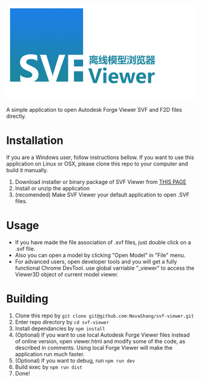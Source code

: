 ![SVF Viewer](https://raw.githubusercontent.com/NovaShang/svf-viewer/master/assets/title.png)

A simple application to open Autodesk Forge Viewer SVF and F2D files directly.

# Installation

If you are a Windows user, follow instructions bellow. If you want to use this application on Linux or OSX, please clone this repo to your computer and build it manually.

1. Download installer or binary package of SVF Viewer from [THIS PAGE](https://github.com/NovaShang/svf-viewer/releases)
2. Install or unzip the application
3. (recomended) Make SVF Viewer your default application to open .SVF files.

# Usage

* If you have made the file association of .svf files, just double click on a .svf file.
* Also you can open a model by clicking "Open Model" in "File" menu.
* For advanced users, open developer tools and you will get a fully functional Chrome DevTool. use global varriable "_viewer" to access the Viewer3D object of current model viewer.

# Building

1. Clone this repo by `git clone git@github.com:NovaShang/svf-viewer.git`
2. Enter repo directory by `cd svf-viewer`
3. Install dependancies by `npm install`
4. (Optional) If you want to use local Autodesk Forge Viewer files instead of online version, open viewer.html and modify some of the code, as described in comments. Using local Forge Viewer will make the application run much faster.
4. (Optional) If you want to debug, run `npm run dev`
5. Build exec by `npm run dist`
6. Done!